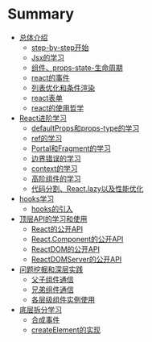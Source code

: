 # Summary

* [总体介绍](README.md)
    * [step-by-step开始](src/base/step.md)
    * [Jsx的学习](src/base/jsx.md)
    * [组件、props-state-生命周期](src/base/propsState.md)
    * [react的事件](src/base/event.md)
    * [列表优化和条件渲染](src/base/listKey.md)
    * [react表单](src/base/form.md)
    * [react的使用哲学](src/base/use.md)
* [React进阶学习](src/advance/readme.md)
    * [defaultProps和props-type的学习](src/advance/staticprops.md)
    * [ref的学习](src/advance/ref.md)
    * [Portal和Fragment的学习](src/advance/portal.md)
    * [边界错误的学习](src/advance/error.md)
    * [context的学习](src/advance/context.md)
    * [高阶组件的学习](src/advance/hoc.md)
    * [代码分割、React.lazy以及性能优化](src/advance/others.md)
* [hooks学习](src/hooks/readme.md)
    * [hooks的引入](src/hooks/readme.md)
* [顶层API的学习和使用](src/api/readme.md)
    * [React的公开API]()
    * [React.Component的公开API]()
    * [ReactDOM的公开API]()
    * [ReactDOMServer的公开API]()
* [问题挖掘和深层实践](src/practice/readme.md)
    * [父子组件通信]()
    * [兄弟组件通信]()
    * [各层级组件实例使用]()
* [底层拆分学习](src/sourcecode/readme.md)
    * [合成事件]()
    * [createElement的实现]()

